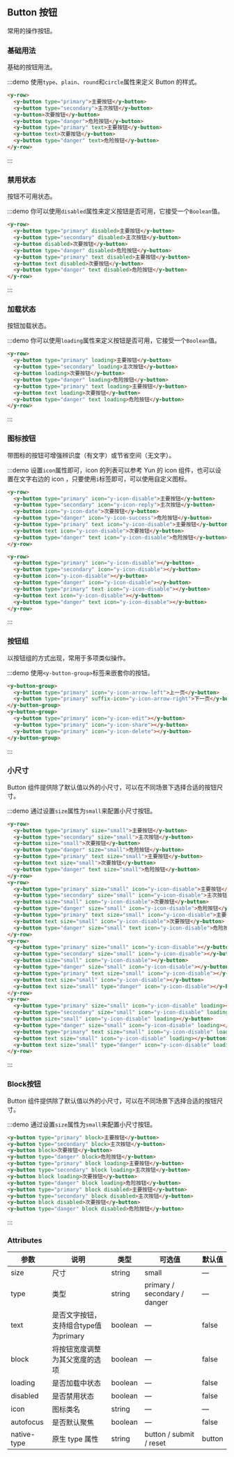 ## Button 按钮
常用的操作按钮。

### 基础用法

基础的按钮用法。

:::demo 使用`type`、`plain`、`round`和`circle`属性来定义 Button 的样式。

```html
<y-row>
  <y-button type="primary">主要按钮</y-button>
  <y-button type="secondary">主次按钮</y-button>
  <y-button>次要按钮</y-button>
  <y-button type="danger">危险按钮</y-button>
  <y-button type="primary" text>主要按钮</y-button>
  <y-button text>次要按钮</y-button>
  <y-button type="danger" text>危险按钮</y-button>
</y-row>
```
:::

### 禁用状态

按钮不可用状态。

:::demo 你可以使用`disabled`属性来定义按钮是否可用，它接受一个`Boolean`值。

```html
<y-row>
  <y-button type="primary" disabled>主要按钮</y-button>
  <y-button type="secondary" disabled>主次按钮</y-button>
  <y-button disabled>次要按钮</y-button>
  <y-button type="danger" disabled>危险按钮</y-button>
  <y-button type="primary" text disabled>主要按钮</y-button>
  <y-button text disabled>次要按钮</y-button>
  <y-button type="danger" text disabled>危险按钮</y-button>
</y-row>
```
:::

### 加载状态

按钮加载状态。

:::demo 你可以使用`loading`属性来定义按钮是否可用，它接受一个`Boolean`值。

```html
<y-row>
  <y-button type="primary" loading>主要按钮</y-button>
  <y-button type="secondary" loading>主次按钮</y-button>
  <y-button loading>次要按钮</y-button>
  <y-button type="danger" loading>危险按钮</y-button>
  <y-button type="primary" text loading>主要按钮</y-button>
  <y-button text loading>次要按钮</y-button>
  <y-button type="danger" text loading>危险按钮</y-button>
</y-row>
```
:::

### 图标按钮

带图标的按钮可增强辨识度（有文字）或节省空间（无文字）。

:::demo 设置`icon`属性即可，icon 的列表可以参考 Yun 的 icon 组件，也可以设置在文字右边的 icon ，只要使用`i`标签即可，可以使用自定义图标。

```html
<y-row>
  <y-button type="primary" icon="y-icon-disable">主要按钮</y-button>
  <y-button type="secondary" icon="y-icon-reply">主次按钮</y-button>
  <y-button icon="y-icon-date">次要按钮</y-button>
  <y-button type="danger" icon="y-icon-success">危险按钮</y-button>
  <y-button type="primary" text icon="y-icon-disable">主要按钮</y-button>
  <y-button text icon="y-icon-disable">次要按钮</y-button>
  <y-button type="danger" text icon="y-icon-disable">危险按钮</y-button>
</y-row>

<y-row>
  <y-button type="primary" icon="y-icon-disable"></y-button>
  <y-button type="secondary" icon="y-icon-disable"></y-button>
  <y-button icon="y-icon-disable"></y-button>
  <y-button type="danger" icon="y-icon-disable"></y-button>
  <y-button type="primary" text icon="y-icon-disable"></y-button>
  <y-button text icon="y-icon-disable"></y-button>
  <y-button type="danger" text icon="y-icon-disable"></y-button>
</y-row>
```
:::

### 按钮组

以按钮组的方式出现，常用于多项类似操作。

:::demo 使用`<y-button-group>`标签来嵌套你的按钮。

```html
<y-button-group>
  <y-button type="primary" icon="y-icon-arrow-left">上一页</y-button>
  <y-button type="primary" suffix-icon="y-icon-arrow-right">下一页</y-button>
</y-button-group>
<y-button-group>
  <y-button type="primary" icon="y-icon-edit"></y-button>
  <y-button type="primary" icon="y-icon-share"></y-button>
  <y-button type="primary" icon="y-icon-delete"></y-button>
</y-button-group>
```
:::

### 小尺寸

Button 组件提供除了默认值以外的小尺寸，可以在不同场景下选择合适的按钮尺寸。

:::demo 通过设置`size`属性为`small`来配置小尺寸按钮。

```html
<y-row>
  <y-button type="primary" size="small">主要按钮</y-button>
  <y-button type="secondary" size="small">主次按钮</y-button>
  <y-button size="small">次要按钮</y-button>
  <y-button type="danger" size="small">危险按钮</y-button>
  <y-button type="primary" text size="small">主要按钮</y-button>
  <y-button text size="small">次要按钮</y-button>
  <y-button type="danger" text size="small">危险按钮</y-button>
</y-row>
<y-row>
  <y-button type="primary" size="small" icon="y-icon-disable">主要按钮</y-button>
  <y-button type="secondary" size="small" icon="y-icon-disable">主次按钮</y-button>
  <y-button size="small" icon="y-icon-disable">次要按钮</y-button>
  <y-button type="danger" size="small" icon="y-icon-disable">危险按钮</y-button>
  <y-button type="primary" text size="small" icon="y-icon-disable">主要按钮</y-button>
  <y-button text size="small" icon="y-icon-disable">次要按钮</y-button>
  <y-button type="danger" size="small" text icon="y-icon-disable">危险按钮</y-button>
</y-row>
<y-row>
  <y-button type="primary" size="small" icon="y-icon-disable"></y-button>
  <y-button type="secondary" size="small" icon="y-icon-disable"></y-button>
  <y-button size="small" icon="y-icon-disable"></y-button>
  <y-button type="danger" size="small" icon="y-icon-disable"></y-button>
  <y-button type="primary" text size="small" icon="y-icon-disable"></y-button>
  <y-button text size="small" icon="y-icon-disable"></y-button>
  <y-button text size="small" type="danger" icon="y-icon-disable"></y-button>
</y-row>
<y-row>
  <y-button type="primary" size="small" icon="y-icon-disable" loading></y-button>
  <y-button type="secondary" size="small" icon="y-icon-disable" loading></y-button>
  <y-button size="small" icon="y-icon-disable" loading></y-button>
  <y-button type="danger" size="small" icon="y-icon-disable" loading></y-button>
  <y-button type="primary" text size="small" icon="y-icon-disable" loading></y-button>
  <y-button text size="small" icon="y-icon-disable" loading></y-button>
  <y-button text size="small" type="danger" icon="y-icon-disable" loading></y-button>
</y-row>
```
:::

### Block按钮

Button 组件提供除了默认值以外的小尺寸，可以在不同场景下选择合适的按钮尺寸。

:::demo 通过设置`size`属性为`small`来配置小尺寸按钮。
```html
<y-button type="primary" block>主要按钮</y-button>
<y-button type="secondary" block>主次按钮</y-button>
<y-button block>次要按钮</y-button>
<y-button type="danger" block>危险按钮</y-button>
<y-button type="primary" block loading>主要按钮</y-button>
<y-button type="secondary" block loading>主次按钮</y-button>
<y-button block loading>次要按钮</y-button>
<y-button type="danger" block loading>危险按钮</y-button>
<y-button type="primary" block disabled>主要按钮</y-button>
<y-button type="secondary" block disabled>主次按钮</y-button>
<y-button block disabled>次要按钮</y-button>
<y-button type="danger" block disabled>危险按钮</y-button>
```
:::

### Attributes
| 参数      | 说明    | 类型      | 可选值       | 默认值   |
|---------- |-------- |---------- |-------------  |-------- |
| size     | 尺寸   | string  |   small    |    —     |
| type     | 类型   | string    |   primary / secondary / danger  |     —    |
| text | 是否文字按钮，支持组合type值为primary | boolean | — | false |
| block | 将按钮宽度调整为其父宽度的选项 | boolean | — | false |
| loading     | 是否加载中状态   | boolean    | — | false   |
| disabled  | 是否禁用状态    | boolean   | —   | false   |
| icon  | 图标类名 | string   |  —  |  —  |
| autofocus  | 是否默认聚焦 | boolean   |  —  |  false  |
| native-type | 原生 type 属性 | string | button / submit / reset | button |
